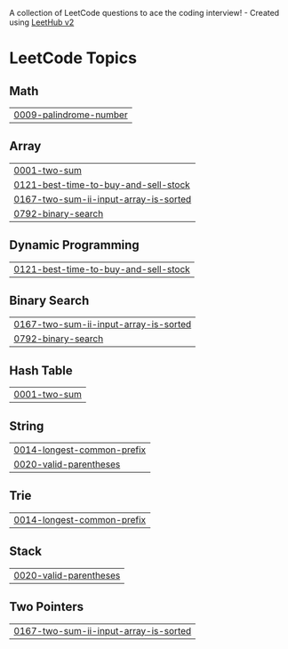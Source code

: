 A collection of LeetCode questions to ace the coding interview! - Created using [LeetHub v2](https://github.com/arunbhardwaj/LeetHub-2.0)
<!---LeetCode Topics Start-->
# LeetCode Topics
## Math
|  |
| ------- |
| [0009-palindrome-number](https://github.com/LuigiJoseph/Leetcode-submission/tree/master/0009-palindrome-number) |
## Array
|  |
| ------- |
| [0001-two-sum](https://github.com/LuigiJoseph/Leetcode-submission/tree/master/0001-two-sum) |
| [0121-best-time-to-buy-and-sell-stock](https://github.com/LuigiJoseph/Leetcode-submission/tree/master/0121-best-time-to-buy-and-sell-stock) |
| [0167-two-sum-ii-input-array-is-sorted](https://github.com/LuigiJoseph/Leetcode-submission/tree/master/0167-two-sum-ii-input-array-is-sorted) |
| [0792-binary-search](https://github.com/LuigiJoseph/Leetcode-submission/tree/master/0792-binary-search) |
## Dynamic Programming
|  |
| ------- |
| [0121-best-time-to-buy-and-sell-stock](https://github.com/LuigiJoseph/Leetcode-submission/tree/master/0121-best-time-to-buy-and-sell-stock) |
## Binary Search
|  |
| ------- |
| [0167-two-sum-ii-input-array-is-sorted](https://github.com/LuigiJoseph/Leetcode-submission/tree/master/0167-two-sum-ii-input-array-is-sorted) |
| [0792-binary-search](https://github.com/LuigiJoseph/Leetcode-submission/tree/master/0792-binary-search) |
## Hash Table
|  |
| ------- |
| [0001-two-sum](https://github.com/LuigiJoseph/Leetcode-submission/tree/master/0001-two-sum) |
## String
|  |
| ------- |
| [0014-longest-common-prefix](https://github.com/LuigiJoseph/Leetcode-submission/tree/master/0014-longest-common-prefix) |
| [0020-valid-parentheses](https://github.com/LuigiJoseph/Leetcode-submission/tree/master/0020-valid-parentheses) |
## Trie
|  |
| ------- |
| [0014-longest-common-prefix](https://github.com/LuigiJoseph/Leetcode-submission/tree/master/0014-longest-common-prefix) |
## Stack
|  |
| ------- |
| [0020-valid-parentheses](https://github.com/LuigiJoseph/Leetcode-submission/tree/master/0020-valid-parentheses) |
## Two Pointers
|  |
| ------- |
| [0167-two-sum-ii-input-array-is-sorted](https://github.com/LuigiJoseph/Leetcode-submission/tree/master/0167-two-sum-ii-input-array-is-sorted) |
<!---LeetCode Topics End-->